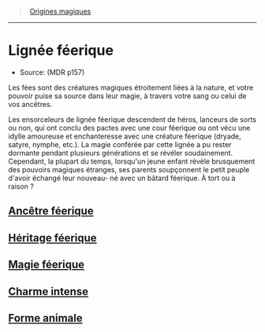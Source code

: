 ﻿---
!SubClassItem
Name: Lignée féerique
Source: (MDR p157)
Id: sorcerer_fairy_hd.md#lignée-féerique
RootId: sorcerer_fairy_hd.md
ParentLink: sorcerer_hd.md#origines-magiques
ParentName: Origines magiques
NameLevel: 1
Attributes: {}
---
>  [Origines magiques](hd_sorcerer_origines_magiques.md)

---


# Lignée féerique

- Source: (MDR p157)

Les fées sont des créatures magiques étroitement liées à la nature, et votre pouvoir puise sa source dans leur magie, à travers votre sang ou celui de vos ancêtres.

Les ensorceleurs de lignée féerique descendent de héros, lanceurs de sorts ou non, qui ont conclu des pactes avec une cour féerique ou ont vécu une idylle amoureuse et enchanteresse avec une créature féerique (dryade, satyre, nymphe, etc.). La magie conférée par cette lignée a pu rester dormante pendant plusieurs générations et se révéler soudainement. Cependant, la plupart du temps, lorsqu'un jeune enfant révèle brusquement des pouvoirs magiques étranges, ses parents soupçonnent le petit peuple d'avoir échangé leur nouveau- né avec un bâtard féerique. À tort ou à raison ?



## [Ancêtre féerique](hd_sorcerer_fairy_ancetre_feerique.md)



## [Héritage féerique](hd_sorcerer_fairy_heritage_feerique.md)



## [Magie féerique](hd_sorcerer_fairy_magie_feerique.md)



## [Charme intense](hd_sorcerer_fairy_charme_intense.md)



## [Forme animale](hd_sorcerer_fairy_forme_animale.md)

